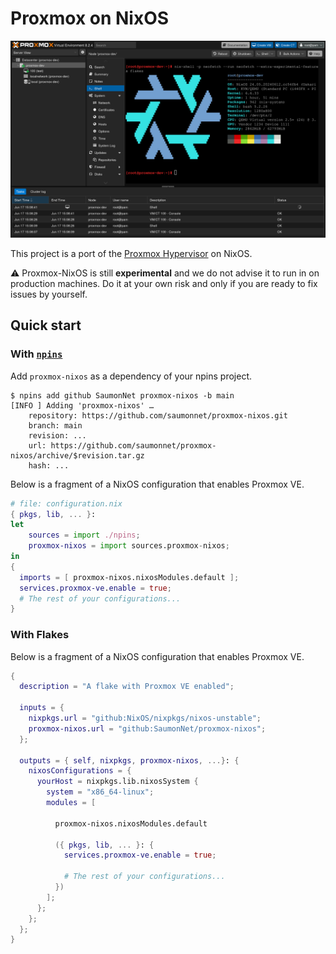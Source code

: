 # Proxmox on NixOS

![Proxmox on NixOS](proxmox-nixos.png)

This project is a port of the [Proxmox Hypervisor](https://www.proxmox.com/) on NixOS.

⚠️ Proxmox-NixOS is still **experimental** and we do not advise it to run in on production machines. Do it at your own risk and only if you are ready to fix issues by yourself.

## Quick start

### With [`npins`](https://github.com/andir/npins)

Add `proxmox-nixos` as a dependency of your npins project.

```console
$ npins add github SaumonNet proxmox-nixos -b main
[INFO ] Adding 'proxmox-nixos' …
    repository: https://github.com/saumonnet/proxmox-nixos.git
    branch: main
    revision: ...
    url: https://github.com/saumonnet/proxmox-nixos/archive/$revision.tar.gz
    hash: ...
```

Below is a fragment of a NixOS configuration that enables Proxmox VE.

```nix
# file: configuration.nix
{ pkgs, lib, ... }:
let
    sources = import ./npins;
    proxmox-nixos = import sources.proxmox-nixos;
in
{
  imports = [ proxmox-nixos.nixosModules.default ];
  services.proxmox-ve.enable = true;
  # The rest of your configurations...
}
```

### With Flakes

Below is a fragment of a NixOS configuration that enables Proxmox VE.

```nix
{
  description = "A flake with Proxmox VE enabled";

  inputs = {
    nixpkgs.url = "github:NixOS/nixpkgs/nixos-unstable";
    proxmox-nixos.url = "github:SaumonNet/proxmox-nixos";
  };

  outputs = { self, nixpkgs, proxmox-nixos, ...}: {
    nixosConfigurations = {
      yourHost = nixpkgs.lib.nixosSystem {
        system = "x86_64-linux";
        modules = [

          proxmox-nixos.nixosModules.default

          ({ pkgs, lib, ... }: {
            services.proxmox-ve.enable = true;

            # The rest of your configurations...
          })
        ];
      };
    };
  };
}
```

